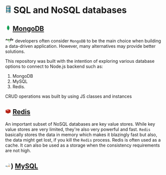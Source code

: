 # <img src="./img/database.png" width="20" height="25"> SQL and NoSQL databases 

## <img src="./img/Mongo.jfif" height="19"> [MongoDB](https://www.mongodb.com/)


<img src="./img/Node.png" height="15"> developers often consider `MongoDB` to be the main choice when building a data-driven application. However, many alternatives may provide better solutions.

This repository was built with the intention of exploring various database options to connect to Node.js backend such as:

1. MongoDB
2. MySQL
3. Redis.

CRUD operations was built by using JS classes and instances

## <img src="./img/Redis.jpg" height="19"> [Redis](https://redis.io/)

An important subset of NoSQL databases are key value stores. While key value stores are very limited, they're also very powerful and fast. `Redis` basically stores the data in memory which makes it blazingly fast but also, the data might get lost, if you kill the `Redis` process. 
Redis is often used as a cache. It can also be used as a storage when the consistency requirements are not high.

## <img src="./img/MySQL.jfif" height="19">) [MySQL](https://www.mysql.com/)
